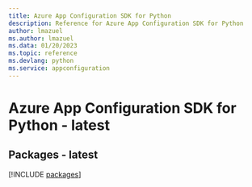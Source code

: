 ```yaml
---
title: Azure App Configuration SDK for Python
description: Reference for Azure App Configuration SDK for Python
author: lmazuel
ms.author: lmazuel
ms.data: 01/20/2023
ms.topic: reference
ms.devlang: python
ms.service: appconfiguration
---
```

# Azure App Configuration SDK for Python - latest
## Packages - latest
[!INCLUDE [packages](app-configuration-index.md)]
